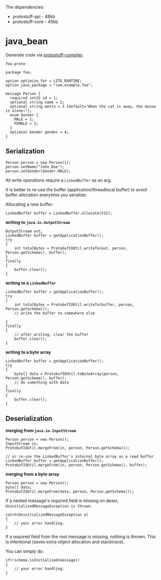 The dependencies:
  * protostuff-api - 48kb
  * protostuff-core - 45kb

# java\_bean #

Generate code via [protostuff-compiler](http://protostuff.googlecode.com/files/protostuff-compiler-1.0.7-jarjar.jar).

`foo.proto`
~~~
package foo;

option optimize_for = LITE_RUNTIME;
option java_package = "com.example.foo";

message Person {
  required int32 id = 1;
  optional string name = 2;
  optional string motto = 3 [default="When the cat is away, the mouse is alone!"];
  enum Gender {
    MALE = 1;
    FEMALE = 2;
  }
  optional Gender gender = 4;
}
~~~

## Serialization ##
~~~
Person person = new Person(1);
person.setName("John Doe");
person.setGender(Gender.MALE);
~~~

All write operations require a `LinkedBuffer` as an arg.

It is better to re-use the buffer (application/threadlocal buffer) to avoid buffer allocation everytime you serialize.

Allocating a new buffer:
~~~
LinkedBuffer buffer = LinkedBuffer.allocate(512);
~~~

**writing to `java.io.OutputStream`**
~~~
OutputStream out;
LinkedBuffer buffer = getApplicationBuffer();
try
{
    int totalBytes = ProtobufIOUtil.writeTo(out, person, Person.getSchema(), buffer);
}
finally
{
    buffer.clear();
}
~~~

**writing to a `LinkedBuffer`**
~~~
LinkedBuffer buffer = getApplicationBuffer();
try
{
    int totalBytes = ProtobufIOUtil.writeTo(buffer, person, Person.getSchema());
    // write the buffer to somewhere else
    
}
finally
{
    // after writing, clear the buffer
    buffer.clear();
}
~~~

**writing to a byte array**
~~~
LinkedBuffer buffer = getApplicationBuffer();
try
{
    byte[] data = ProtobufIOUtil.toByteArray(person, Person.getSchema(), buffer);
    // do something with data
}
finally
{
    buffer.clear();
}
~~~

## Deserialization ##

**merging from `java.io.InputStream`**
~~~
Person person = new Person();
InputStream in;
ProtobufIOUtil.mergeFrom(in, person, Person.getSchema());

// or re-use the LinkedBuffer's internal byte array as a read buffer
LinkedBuffer buffer = getApplicationBuffer();
ProtobufIOUtil.mergeFrom(in, person, Person.getSchema(), buffer);
~~~

**merging from a byte array**
~~~
Person person = new Person();
byte[] data;
ProtobufIOUtil.mergeFrom(data, person, Person.getSchema()); 
~~~

If a nested message's required field is missing on deser,  `UninitializedMessageException is thrown`.

~~~
catch(UninitializedMessageException e)
{
    // your error handling. 
}

~~~

If a required field from the root message is missing, nothing is thrown.
This is intentional (saves extra object allocation and stacktrace).

You can simply do:
~~~
if(!schema.isInitialized(message))
{
    // your error handling. 
}

~~~